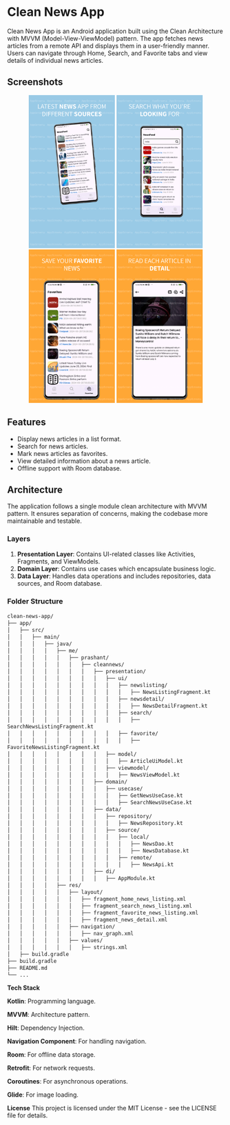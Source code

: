 # Clean News App

Clean News App is an Android application built using the Clean Architecture with MVVM (Model-View-ViewModel) pattern. The app fetches news articles from a remote API and displays them in a user-friendly manner. Users can navigate through Home, Search, and Favorite tabs and view details of individual news articles.

## Screenshots

<p align="center">
  <img src="screenshots/01.png" alt="Home Screen" width="200"/>
  <img src="screenshots/02.png" alt="Search Screen" width="200"/>
  <img src="screenshots/03.png" alt="Favorites Screen" width="200"/>
  <img src="screenshots/04.png" alt="Detail Screen" width="200"/>
</p>

## Features

- Display news articles in a list format.
- Search for news articles.
- Mark news articles as favorites.
- View detailed information about a news article.
- Offline support with Room database.

## Architecture

The application follows a single module clean architecture with MVVM pattern. It ensures separation of concerns, making the codebase more maintainable and testable.

### Layers

1. **Presentation Layer**: Contains UI-related classes like Activities, Fragments, and ViewModels.
2. **Domain Layer**: Contains use cases which encapsulate business logic.
3. **Data Layer**: Handles data operations and includes repositories, data sources, and Room database.

### Folder Structure

```plaintext
clean-news-app/
├── app/
│   ├── src/
│   │   ├── main/
│   │   │   ├── java/
│   │   │   │   ├── me/
│   │   │   │   │   ├── prashant/
│   │   │   │   │   │   ├── cleannews/
│   │   │   │   │   │   │   ├── presentation/
│   │   │   │   │   │   │   │   ├── ui/
│   │   │   │   │   │   │   │   │   ├── newslisting/
│   │   │   │   │   │   │   │   │   │   ├── NewsListingFragment.kt
│   │   │   │   │   │   │   │   │   ├── newsdetail/
│   │   │   │   │   │   │   │   │   │   ├── NewsDetailFragment.kt
│   │   │   │   │   │   │   │   │   ├── search/
│   │   │   │   │   │   │   │   │   │   ├── SearchNewsListingFragment.kt
│   │   │   │   │   │   │   │   │   ├── favorite/
│   │   │   │   │   │   │   │   │   │   ├── FavoriteNewsListingFragment.kt
│   │   │   │   │   │   │   │   ├── model/
│   │   │   │   │   │   │   │   │   ├── ArticleUiModel.kt
│   │   │   │   │   │   │   │   ├── viewmodel/
│   │   │   │   │   │   │   │   │   ├── NewsViewModel.kt
│   │   │   │   │   │   │   ├── domain/
│   │   │   │   │   │   │   │   ├── usecase/
│   │   │   │   │   │   │   │   │   ├── GetNewsUseCase.kt
│   │   │   │   │   │   │   │   │   ├── SearchNewsUseCase.kt
│   │   │   │   │   │   │   ├── data/
│   │   │   │   │   │   │   │   ├── repository/
│   │   │   │   │   │   │   │   │   ├── NewsRepository.kt
│   │   │   │   │   │   │   │   ├── source/
│   │   │   │   │   │   │   │   │   ├── local/
│   │   │   │   │   │   │   │   │   │   ├── NewsDao.kt
│   │   │   │   │   │   │   │   │   │   ├── NewsDatabase.kt
│   │   │   │   │   │   │   │   │   ├── remote/
│   │   │   │   │   │   │   │   │   │   ├── NewsApi.kt
│   │   │   │   │   │   │   ├── di/
│   │   │   │   │   │   │   │   ├── AppModule.kt
│   │   │   │   ├── res/
│   │   │   │   │   ├── layout/
│   │   │   │   │   │   ├── fragment_home_news_listing.xml
│   │   │   │   │   │   ├── fragment_search_news_listing.xml
│   │   │   │   │   │   ├── fragment_favorite_news_listing.xml
│   │   │   │   │   │   ├── fragment_news_detail.xml
│   │   │   │   │   ├── navigation/
│   │   │   │   │   │   ├── nav_graph.xml
│   │   │   │   │   ├── values/
│   │   │   │   │   │   ├── strings.xml
│   ├── build.gradle
├── build.gradle
├── README.md
└── ...
```
**Tech Stack**

**Kotlin**: Programming language.

**MVVM**: Architecture pattern.

**Hilt**: Dependency Injection.

**Navigation Component**: For handling navigation.

**Room**: For offline data storage.

**Retrofit**: For network requests.

**Coroutines**: For asynchronous operations.

**Glide**: For image loading.

**License**
This project is licensed under the MIT License - see the LICENSE file for details.

